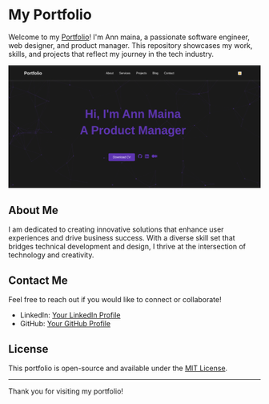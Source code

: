 # My Portfolio

Welcome to my [Portfolio](https://maina-kotech.vercel.app/)! I'm Ann maina, a passionate software engineer, web designer, and product manager. This repository showcases my work, skills, and projects that reflect my journey in the tech industry.

![My Picture](public/pic1.png) 

## About Me

I am dedicated to creating innovative solutions that enhance user experiences and drive business success. With a diverse skill set that bridges technical development and design, I thrive at the intersection of technology and creativity.

## Contact Me

Feel free to reach out if you would like to connect or collaborate!

- LinkedIn: [Your LinkedIn Profile]("https://www.linkedin.com/in/maina-anne-37797820b/")
- GitHub: [Your GitHub Profile](https://github.com/nyagooh)
  <a href="https://github.com/nyagooh" target="_blank" ><i class="fab fa-github"></i></a>
          <a href="https://www.linkedin.com/in/maina-anne-37797820b/" target="_blank"><i class="fab fa-linkedin"></i></a>
          <a href="https://medium.com/@nyagooh" target="_blank"><i class="fab fa-medium"></i></a>
        </div>
## License

This portfolio is open-source and available under the [MIT License](LICENSE).

---

Thank you for visiting my portfolio!